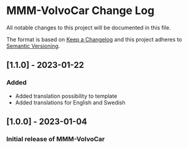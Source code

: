 # MMM-VolvoCar Change Log

All notable changes to this project will be documented in this file.

The format is based on [Keep a Changelog](http://keepachangelog.com/)
and this project adheres to [Semantic Versioning](http://semver.org/).
## [1.1.0] - 2023-01-22

### Added

- Added translation possibility to template
- Added translations for English and Swedish

## [1.0.0] - 2023-01-04

### Initial release of MMM-VolvoCar